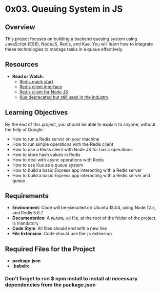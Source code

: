 # 0x03. Queuing System in JS

## Overview
This project focuses on building a backend queuing system using JavaScript (ES6), NodeJS, Redis, and Kue. You will learn how to integrate these technologies to manage tasks in a queue effectively.

## Resources
- **Read or Watch**:
  - [Redis quick start](https://redis.io/topics/quickstart)
  - [Redis client interface](https://redis.io/topics/clients)
  - [Redis client for Node JS](https://www.npmjs.com/package/redis)
  - [Kue deprecated but still used in the industry](https://github.com/Automattic/kue)

## Learning Objectives
By the end of this project, you should be able to explain to anyone, without the help of Google:
- How to run a Redis server on your machine
- How to run simple operations with the Redis client
- How to use a Redis client with Node JS for basic operations
- How to store hash values in Redis
- How to deal with async operations with Redis
- How to use Kue as a queue system
- How to build a basic Express app interacting with a Redis server
- How to build a basic Express app interacting with a Redis server and queue

## Requirements
- **Environment**: Code will be executed on Ubuntu 18.04, using Node 12.x, and Redis 5.0.7
- **Documentation**: A `README.md` file, at the root of the folder of the project, is mandatory
- **Code Style**: All files should end with a new line
- **File Extension**: Code should use the `js` extension

## Required Files for the Project

- **package.json**
- **.babelrc**

### Don't forget to run $ npm install to install all necessary dependencies from the package.json
